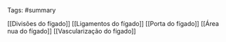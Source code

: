 Tags: #summary 

[[Divisões do fígado]]
[[Ligamentos do fígado]]
[[Porta do fígado]]
[[Área nua do fígado]]
[[Vascularização do fígado]]
